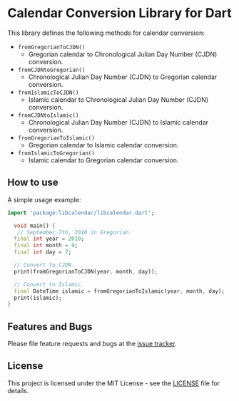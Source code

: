 # Calendar Conversion Library for Dart

This library defines the following methods for calendar conversion:
- `fromGregorianToCJDN()`
  - Gregorian calendar to Chronological Julian Day Number (CJDN) conversion.
- `fromCJDNtoGregorian()`
  - Chronological Julian Day Number (CJDN) to Gregorian calendar conversion.
- `fromIslamicToCJDN()`
  - Islamic calendar to Chronological Julian Day Number (CJDN) conversion.
- `fromCJDNtoIslamic()`
  - Chronological Julian Day Number (CJDN) to Islamic calendar conversion.
- `fromGregorianToIslamic()`
  - Gregorian calendar to Islamic calendar conversion.
- `fromIslamicToGregorian()`
  - Islamic calendar to Gregorian calendar conversion.


## How to use

A simple usage example:

```dart
import 'package:libcalendar/libcalendar.dart';

  void main() {
   // September 7th, 2010 in Gregorian.
  final int year = 2010;
  final int month = 9;
  final int day = 7;

  // Convert to CJDN.
  print(fromGregorianToCJDN(year, month, day));

  // Convert to Islamic.
  final DateTime islamic = fromGregorianToIslamic(year, month, day);
  print(islamic);
}
```

## Features and Bugs

Please file feature requests and bugs at the [issue tracker][tracker].


## License

This project is licensed under the MIT License - see the [LICENSE][license] file for details.

[tracker]: https://github.com/zulfahmi93/dart_libcalendar/issues
[license]: https://github.com/zulfahmi93/dart_libcalendar/blob/dev/LICENSE
